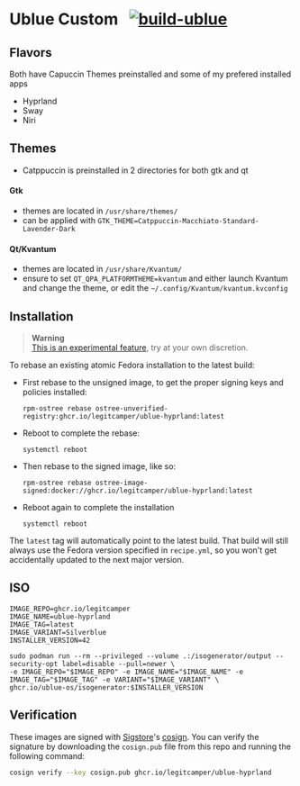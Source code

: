 # Ublue Custom &nbsp; [![build-ublue](https://github.com/legitcamper/ublue-hyprland/actions/workflows/build.yml/badge.svg)](https://github.com/legitcamper/ublue-hyprland/actions/workflows/build.yml)

## Flavors
Both have Capuccin Themes preinstalled and some of my prefered installed apps
- Hyprland
- Sway
- Niri

## Themes
- Catppuccin is preinstalled in 2 directories for both gtk and qt 
#### Gtk
- themes are located in `/usr/share/themes/`
- can be applied with `GTK_THEME=Catppuccin-Macchiato-Standard-Lavender-Dark`
#### Qt/Kvantum
- themes are located in `/usr/share/Kvantum/`
- ensure to set `QT_QPA_PLATFORMTHEME=kvantum` and either  launch Kvantum and change the theme, or edit the `~/.config/Kvantum/kvantum.kvconfig`

## Installation

> **Warning**  
> [This is an experimental feature](https://www.fedoraproject.org/wiki/Changes/OstreeNativeContainerStable), try at your own discretion.

To rebase an existing atomic Fedora installation to the latest build:

- First rebase to the unsigned image, to get the proper signing keys and policies installed:
  ```
  rpm-ostree rebase ostree-unverified-registry:ghcr.io/legitcamper/ublue-hyprland:latest
  ```
- Reboot to complete the rebase:
  ```
  systemctl reboot
  ```
- Then rebase to the signed image, like so:
  ```
  rpm-ostree rebase ostree-image-signed:docker://ghcr.io/legitcamper/ublue-hyprland:latest
  ```
- Reboot again to complete the installation
  ```
  systemctl reboot
  ```

The `latest` tag will automatically point to the latest build. That build will still always use the Fedora version specified in `recipe.yml`, so you won't get accidentally updated to the next major version.

## ISO

```
IMAGE_REPO=ghcr.io/legitcamper
IMAGE_NAME=ublue-hyprland
IMAGE_TAG=latest
IMAGE_VARIANT=Silverblue
INSTALLER_VERSION=42

sudo podman run --rm --privileged --volume .:/isogenerator/output --security-opt label=disable --pull=newer \
-e IMAGE_REPO="$IMAGE_REPO" -e IMAGE_NAME="$IMAGE_NAME" -e IMAGE_TAG="$IMAGE_TAG" -e VARIANT="$IMAGE_VARIANT" \
ghcr.io/ublue-os/isogenerator:$INSTALLER_VERSION
```

## Verification

These images are signed with [Sigstore](https://www.sigstore.dev/)'s [cosign](https://github.com/sigstore/cosign). You can verify the signature by downloading the `cosign.pub` file from this repo and running the following command:

```bash
cosign verify --key cosign.pub ghcr.io/legitcamper/ublue-hyprland
```
